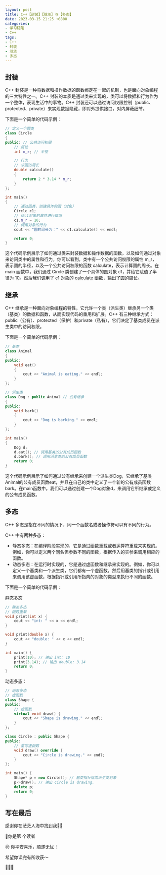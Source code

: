 ```yaml
---
layout: post
title: C++【封装】【继承】与【多态】
date: 2023-03-15 21:25 +0800
categories:
- 学习随笔
- C++
tags:
- C++
- 封装
- 继承
- 多态
---
```




## 封装

C++ 封装是一种将数据和操作数据的函数绑定在一起的机制，也是面向对象编程的三大特性之一。C++ 封装的本质是通过类来实现的，类可以将数据和行为作为一个整体，表现生活中的事物。C++ 封装还可以通过访问权限控制（public、protected、private）来实现数据隐藏，即对外提供接口，对内屏蔽细节。

下面是一个简单的代码示例：

```c++
// 定义一个圆类
class Circle
{
public: // 公共访问权限
    // 属性
    int m_r; // 半径

    // 行为
    // 求圆的周长
    double calculate()
    {
        return 2 * 3.14 * m_r;
    }
};

int main()
{
    // 通过圆类，创建具体的圆（对象）
    Circle c1;
    // 给c1对象的属性进行赋值
    c1.m_r = 10;
    // 调用对象的行为
    cout << "圆的周长为：" << c1.calculate() << endl;

    return 0;
}
```

这个代码示例展示了如何通过类来封装数据和操作数据的函数，以及如何通过对象来访问类中的属性和行为。你可以看到，类中有一个公共访问权限的属性 m_r，表示圆的半径，以及一个公共访问权限的函数 calculate，表示计算圆的周长。在 main 函数中，我们通过 Circle 类创建了一个具体的圆对象 c1，并给它赋值了半径为 10。然后我们调用了 c1 对象的 calculate 函数，输出了圆的周长。



## 继承

C++ 继承是一种面向对象编程的特性，它允许一个类（派生类）继承另一个类（基类）的数据和函数，从而实现代码的重用和扩展。C++ 有三种继承方式：public（公有）、protected（保护）和private（私有），它们决定了基类成员在派生类中的访问权限。



下面是一个简单的代码示例：

```c++
// 基类
class Animal
{
public:
    void eat()
    {
        cout << "Animal is eating." << endl;
    }
};

// 派生类
class Dog : public Animal // 公有继承
{
public:
    void bark()
    {
        cout << "Dog is barking." << endl;
    }
};

int main()
{
    Dog d;
    d.eat(); // 调用基类的公有成员函数
    d.bark(); // 调用派生类的公有成员函数
    return 0;
}
```

这个代码示例展示了如何通过公有继承来创建一个派生类Dog，它继承了基类Animal的公有成员函数eat，并且在自己的类中定义了一个新的公有成员函数bark。在main函数中，我们可以通过创建一个Dog对象d，来调用它所继承或定义的公有成员函数。



## 多态

C++ 多态是指在不同的情况下，同一个函数名或者操作符可以有不同的行为。

 C++ 中有两种多态：

- 静态多态：在编译阶段实现的，它是通过函数重载或者运算符重载来实现的。 例如，你可以定义两个同名但参数不同的函数，根据传入的实参来调用相应的函数。
- 动态多态：在运行时实现的，它是通过虚函数和继承来实现的。例如，你可以定义一个基类和一个派生类，它们都有一个虚函数，然后用基类的指针或引用来调用该虚函数，根据指针或引用所指向的对象的类型来执行不同的函数。



下面是一个简单的代码示例：

静态多态

```c++
// 静态多态
// 函数重载
void print(int x) {
    cout << "int: " << x << endl;
}

void print(double x) {
    cout << "double: " << x << endl;
}

int main() {
    print(10); // 输出 int: 10
    print(3.14); // 输出 double: 3.14
    return 0;
}
```



动态多态：

```c++
// 动态多态
// 虚函数
class Shape {
public:
    // 虚函数
    virtual void draw() {
        cout << "Shape is drawing." << endl;
    }
};

class Circle : public Shape {
public:
    // 重写虚函数
    void draw() override {
        cout << "Circle is drawing." << endl;
    }
};

int main() {
    Shape* p = new Circle(); // 基类指针指向派生类对象
    p->draw(); // 输出 Circle is drawing.
    delete p;
    return 0;
}
```



## 写在最后

感谢你在茫茫人海中找到我🕵🏼

<script async src="//busuanzi.ibruce.info/busuanzi/2.3/busuanzi.pure.mini.js"></script>

<link rel="stylesheet" href="https://use.fontawesome.com/releases/v5.3.1/css/all.css" integrity="sha384-mzrmE5qonljUremFsqc01SB46JvROS7bZs3IO2EmfFsd15uHvIt+Y8vEf7N7fWAU" crossorigin="anonymous">

<span id="busuanzi_container_page_pv">🎉你是第 <span id="busuanzi_value_page_pv"><i class="fa fa-spinner fa-spin"></i>  </span> 个读者

㊗️ 你平安喜乐，顺遂无忧！

希望你读完有所收获～

🥂🥂🥂 
